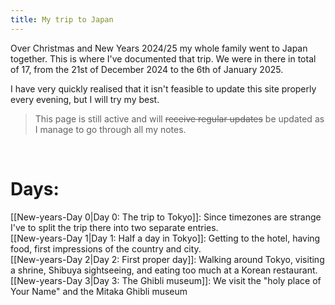```yaml
---
title: My trip to Japan
---
```

Over Christmas and New Years 2024/25 my whole family went to Japan together.
This is where I've documented that trip.
We were in there in total of 17, from the 21st of December 2024 to the 6th of
January 2025.

I have very quickly realised that it isn't feasible to update this site
properly every evening, but I will try my best.

>This page is still active and will ~~receive regular updates~~
>be updated as I manage to go through all my notes.

<br>

# Days:

[[New-years-Day 0|Day 0: The trip to Tokyo]]: Since timezones are strange I've to split the trip there into two separate entries.<br>
[[New-years-Day 1|Day 1: Half a day in Tokyo]]: Getting to the hotel, having food, first impressions of the country and city.<br>
[[New-years-Day 2|Day 2: First proper day]]: Walking around Tokyo, visiting a shrine, Shibuya sightseeing, and eating too much at a Korean restaurant.<br>
[[New-years-Day 3|Day 3: The Ghibli museum]]: We visit the "holy place of Your Name" and the Mitaka Ghibli museum 
